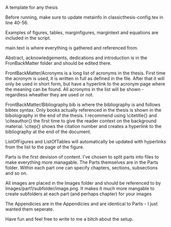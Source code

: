 A template for any thesis

Before running, make sure to update metainfo in classicthesis-config.tex in line 40-56.

Examples of figures, tables, marginfigures, margintext and equations are included in the script.

main.text is where everything is gathered and referenced from.

Abstract, acknowledgements, dedications and introduction is in the FronBackMatter folder and should be edited there.

FrontBackMatter/Acronyms is a long list of acronyms in the thesis. First time the acronym is used, it is written in full as defined in the file. After that it will only be used in short form, but have a hyperlink to the acronym page where the meaning can be found. All acronyms in the list will be shown - regardless wheather they are used or not.

FrontBackMatter/Bibliography.bib is where the bibliography is and follows bibtex syntax. Only books actually referenced in the thesis is shown in the bibolography in the end of the thesis. I recommend using \citetitle{} and \citeauthor{} the first time to give the reader context on the background material. \citep{} shows the citation number and creates a hyperlink to the bibliography at the end of the document.

ListOfFigures and ListOfTables will automatically be updated with hyperlinks from the list to the page of the figure.

Parts is the first devision of content. I've chosen to split parts into files to make everything more managable. The Parts themselves are in the Parts folder. Within each part one can specify chapters, sections, subsections and so on.

All images are placed in the Images folder and should be referenced to by Images/part1/subfolder/image.png. It makes it much more mangable to create subfolders at each part (and perhaps chapter) for your images

The Appendicies are in the Appendicies and are identical to Parts - I just wanted them seperate.


Have fun and feel free to write to me a bitch about the setup.
